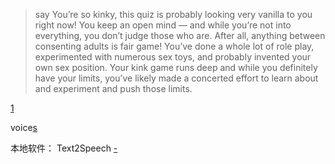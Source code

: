 
> say You’re so kinky, this quiz is probably looking very vanilla to you right now! You keep an open mind — and while you’re not into everything, you don’t judge those who are. After all, anything between consenting adults is fair game! You’ve done a whole lot of role play, experimented with numerous sex toys, and probably invented your own sex position. Your kink game runs deep and while you definitely have your limits, you’ve likely made a concerted effort to learn about and experiment and push those limits. 

[1](http://www.magiquiz.com/quiz/how-kinky-are-you/15/?result=1)

voice[s](http://www.makeuseof.com/tag/mac-can-read-text-heres/)

本地软件： Text2Speech [-](http://www.makeuseof.com/tag/mac-can-read-text-heres/)

